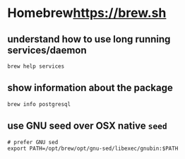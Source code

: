 # Homebrew<https://brew.sh>

## understand how to use long running services/daemon

`brew help services`

## show information about the package

`brew info postgresql`

## use GNU seed over OSX native `seed`

```shell
# prefer GNU sed
export PATH=/opt/brew/opt/gnu-sed/libexec/gnubin:$PATH
```
